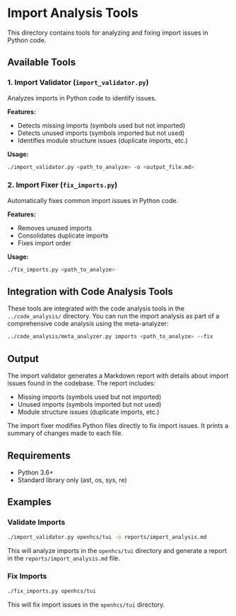 # Import Analysis Tools

This directory contains tools for analyzing and fixing import issues in Python code.

## Available Tools

### 1. Import Validator (`import_validator.py`)

Analyzes imports in Python code to identify issues.

**Features:**
- Detects missing imports (symbols used but not imported)
- Detects unused imports (symbols imported but not used)
- Identifies module structure issues (duplicate imports, etc.)

**Usage:**
```bash
./import_validator.py <path_to_analyze> -o <output_file.md>
```

### 2. Import Fixer (`fix_imports.py`)

Automatically fixes common import issues in Python code.

**Features:**
- Removes unused imports
- Consolidates duplicate imports
- Fixes import order

**Usage:**
```bash
./fix_imports.py <path_to_analyze>
```

## Integration with Code Analysis Tools

These tools are integrated with the code analysis tools in the `../code_analysis/` directory. You can run the import analysis as part of a comprehensive code analysis using the meta-analyzer:

```bash
../code_analysis/meta_analyzer.py imports <path_to_analyze> --fix
```

## Output

The import validator generates a Markdown report with details about import issues found in the codebase. The report includes:

- Missing imports (symbols used but not imported)
- Unused imports (symbols imported but not used)
- Module structure issues (duplicate imports, etc.)

The import fixer modifies Python files directly to fix import issues. It prints a summary of changes made to each file.

## Requirements

- Python 3.6+
- Standard library only (ast, os, sys, re)

## Examples

### Validate Imports

```bash
./import_validator.py openhcs/tui -o reports/import_analysis.md
```

This will analyze imports in the `openhcs/tui` directory and generate a report in the `reports/import_analysis.md` file.

### Fix Imports

```bash
./fix_imports.py openhcs/tui
```

This will fix import issues in the `openhcs/tui` directory.
